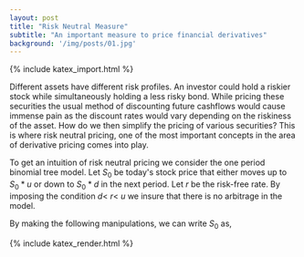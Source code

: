 ```yaml
---
layout: post
title: "Risk Neutral Measure"
subtitle: "An important measure to price financial derivatives"
background: '/img/posts/01.jpg'
---
```


{% include katex_import.html %}

<!-- <div class="equation" data-expr="\displaystyle P(x)=\frac{1}{\sigma\sqrt{2\pi}}e^{-\frac{(x-\mu)^2}{2\sigma ^2}}"></div> -->

Different assets have different risk profiles. An investor could hold a riskier stock while simultaneously holding a less risky bond. While pricing these securities the usual method of discounting future cashflows would cause immense pain as the discount rates would vary depending on the riskiness of the asset. How do we then simplify the pricing of various securities? This is where risk neutral pricing, one of the most important concepts in the area of derivative pricing comes into play. 

To get an intuition of risk neutral pricing we consider the one period binomial tree model. Let $S_{0}$ be today's stock price that either moves up to $S_{0} * u$ or down to $S_{0} * d$ in the next period. Let $r$ be the risk-free rate. By imposing the condition $d<$ $r<$ $u$ we insure that there is no arbitrage in the model. 

By making the following manipulations, we can write $S_{0}$ as,

<!--\[S_{0}=S_{0}*\frac{(u-d)}{(u-d)}\]
\[=S_{0}*\frac{e^{r}*(u-d)}{e^{r}*(u-d)}\]
\[=S_{0}*\frac{e^{r}*(u-d)+(S_{0}ud-S_{0}ud)}{e^{r}*(u-d)}\]
\[=S_{0}*\frac{e^{r}*(u-d)+(S_{0}ud-S_{0}ud)}{e^{r}*(u-d)}\]-->
<div class="equation" data-expr="\displaystyle \begin{eqnarray*}
		S_{0} &=& S_{0}*\frac{(u-d)}{(u-d)}\\
		&=& S_{0}*\frac{e^{r}*(u-d)}{e^{r}*(u-d)}\\
		&=&S_{0}*\frac{e^{r}*(u-d)+(S_{0}ud-S_{0}ud)}{e^{r}*(u-d)}\\
		&=&S_{0}*\frac{e^{r}*(u-d)+(S_{0}ud-S_{0}ud)}{e^{r}*(u-d)}\\
	\end{eqnarray*}"></div>

{% include katex_render.html %}